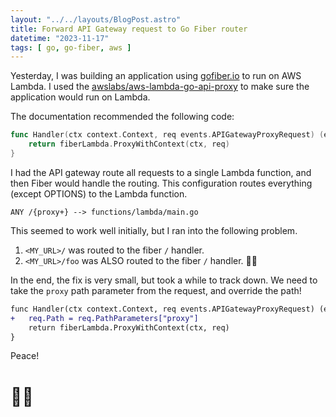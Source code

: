 ```yaml
---
layout: "../../layouts/BlogPost.astro"
title: Forward API Gateway request to Go Fiber router
datetime: "2023-11-17"
tags: [ go, go-fiber, aws ]
---
```


Yesterday, I was building an application using [gofiber.io](https://gofiber.io/) to run on AWS Lambda. I used the [awslabs/aws-lambda-go-api-proxy](https://github.com/awslabs/aws-lambda-go-api-proxy) to make sure the application would run on Lambda. 

The documentation recommended the following code:
```go
func Handler(ctx context.Context, req events.APIGatewayProxyRequest) (events.APIGatewayProxyResponse, error) {
	return fiberLambda.ProxyWithContext(ctx, req)
}
```

I had the API gateway route all requests to a single Lambda function, and then Fiber would handle the routing. This configuration routes everything (except OPTIONS) to the Lambda function.
```
ANY /{proxy+} --> functions/lambda/main.go
```

This seemed to work well initially, but I ran into the following problem.
1. `<MY_URL>/` was routed to the fiber `/` handler.
2. `<MY_URL>/foo` was ALSO routed to the fiber `/` handler. 🤦‍♀️

In the end, the fix is very small, but took a while to track down. We need to take the `proxy` path parameter from the request, and override the path!
```diff
func Handler(ctx context.Context, req events.APIGatewayProxyRequest) (events.APIGatewayProxyResponse, error) {
+	req.Path = req.PathParameters["proxy"]
	return fiberLambda.ProxyWithContext(ctx, req)
}
```

Peace!

# 🧘🏻